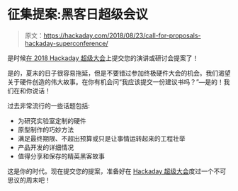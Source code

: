 # 征集提案:黑客日超级会议

> 原文：<https://hackaday.com/2018/08/23/call-for-proposals-hackaday-superconference/>

是时候[在 2018 Hackaday 超级大会](https://goo.gl/forms/apl8Es0Xsj8uoJsT2)上提交您的演讲或研讨会提案了！

是的，夏末的日子很容易拖延，但是不要错过参加终极硬件大会的机会。我们渴望关于硬件创造的伟大故事。在你有机会问“我应该提交一份建议书吗？”—是的！我们在和你说话！

过去非常流行的一些话题包括:

*   为研究实验室定制的硬件
*   原型制作的巧妙方法
*   满足最终期限、不超出预算或只是让事情运转起来的工程壮举
*   产品开发的详细情况
*   值得分享和保存的精英黑客故事

这是你的时代。现在提交您的提案，准备好在 [Hackaday 超级大会](https://www.eventbrite.com/e/hackaday-superconference-2018-tickets-47386813234?aff=0823com)度过一个不可思议的周末吧！